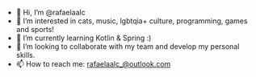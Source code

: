 - 👋 Hi, I’m @rafaelaalc
- 👀 I’m interested in cats, music, lgbtqia+ culture, programming, games and sports!
- 🌱 I’m currently learning Kotlin & Spring :)
- 💞️ I’m looking to collaborate with my team and develop my personal skills.
- 📫 How to reach me: rafaelaalc_@outlook.com

<!---
rafaelaalc/rafaelaalc is a ✨ special ✨ repository because its `README.md` (this file) appears on your GitHub profile.
You can click the Preview link to take a look at your changes.
--->
